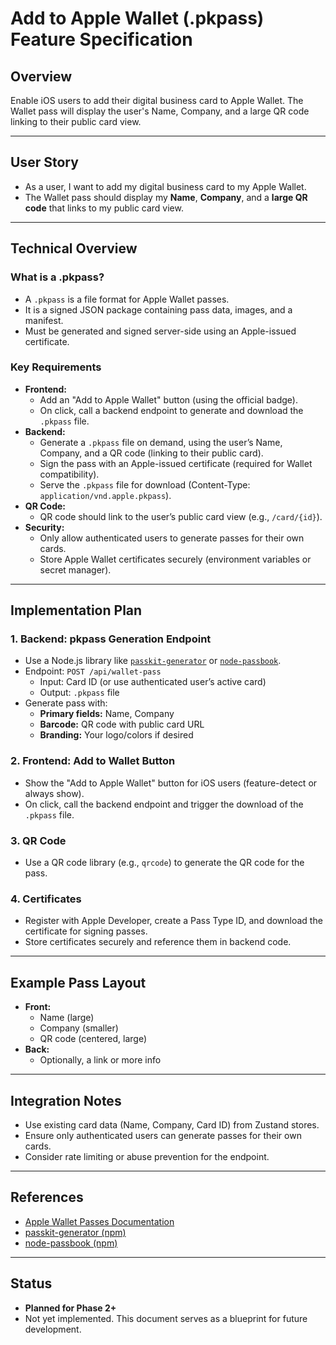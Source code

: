 # Add to Apple Wallet (.pkpass) Feature Specification

## Overview
Enable iOS users to add their digital business card to Apple Wallet. The Wallet pass will display the user's Name, Company, and a large QR code linking to their public card view.

---

## User Story
- As a user, I want to add my digital business card to my Apple Wallet.
- The Wallet pass should display my **Name**, **Company**, and a **large QR code** that links to my public card view.

---

## Technical Overview

### What is a .pkpass?
- A `.pkpass` is a file format for Apple Wallet passes.
- It is a signed JSON package containing pass data, images, and a manifest.
- Must be generated and signed server-side using an Apple-issued certificate.

### Key Requirements
- **Frontend:**
  - Add an "Add to Apple Wallet" button (using the official badge).
  - On click, call a backend endpoint to generate and download the `.pkpass` file.
- **Backend:**
  - Generate a `.pkpass` file on demand, using the user’s Name, Company, and a QR code (linking to their public card).
  - Sign the pass with an Apple-issued certificate (required for Wallet compatibility).
  - Serve the `.pkpass` file for download (Content-Type: `application/vnd.apple.pkpass`).
- **QR Code:**
  - QR code should link to the user’s public card view (e.g., `/card/{id}`).
- **Security:**
  - Only allow authenticated users to generate passes for their own cards.
  - Store Apple Wallet certificates securely (environment variables or secret manager).

---

## Implementation Plan

### 1. Backend: pkpass Generation Endpoint
- Use a Node.js library like [`passkit-generator`](https://www.npmjs.com/package/passkit-generator) or [`node-passbook`](https://www.npmjs.com/package/node-passbook).
- Endpoint: `POST /api/wallet-pass`
  - Input: Card ID (or use authenticated user’s active card)
  - Output: `.pkpass` file
- Generate pass with:
  - **Primary fields:** Name, Company
  - **Barcode:** QR code with public card URL
  - **Branding:** Your logo/colors if desired

### 2. Frontend: Add to Wallet Button
- Show the "Add to Apple Wallet" button for iOS users (feature-detect or always show).
- On click, call the backend endpoint and trigger the download of the `.pkpass` file.

### 3. QR Code
- Use a QR code library (e.g., `qrcode`) to generate the QR code for the pass.

### 4. Certificates
- Register with Apple Developer, create a Pass Type ID, and download the certificate for signing passes.
- Store certificates securely and reference them in backend code.

---

## Example Pass Layout
- **Front:**
  - Name (large)
  - Company (smaller)
  - QR code (centered, large)
- **Back:**
  - Optionally, a link or more info

---

## Integration Notes
- Use existing card data (Name, Company, Card ID) from Zustand stores.
- Ensure only authenticated users can generate passes for their own cards.
- Consider rate limiting or abuse prevention for the endpoint.

---

## References
- [Apple Wallet Passes Documentation](https://developer.apple.com/wallet/)
- [passkit-generator (npm)](https://www.npmjs.com/package/passkit-generator)
- [node-passbook (npm)](https://www.npmjs.com/package/node-passbook)

---

## Status
- **Planned for Phase 2+**
- Not yet implemented. This document serves as a blueprint for future development. 